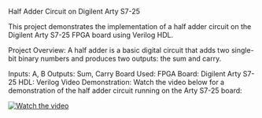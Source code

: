 Half Adder Circuit on Digilent Arty S7-25

This project demonstrates the implementation of a half adder circuit on the Digilent Arty S7-25 FPGA board using Verilog HDL.

Project Overview:
A half adder is a basic digital circuit that adds two single-bit binary numbers and produces two outputs: the sum and carry.

Inputs: A, B
Outputs: Sum, Carry
Board Used:
FPGA Board: Digilent Arty S7-25
HDL: Verilog
Video Demonstration:
Watch the video below for a demonstration of the half adder circuit running on the Arty S7-25 board:


[![Watch the video](https://img.youtube.com/vi/QXrYmvWNc4s/0.jpg)](https://youtu.be/QXrYmvWNc4s?si=wu-nfDYhmigj8J_W)
